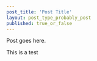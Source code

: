 ```yaml
---
post_title: 'Post Title'
layout: post_type_probably_post
published: true_or_false
---
```

Post goes here.

This is a test